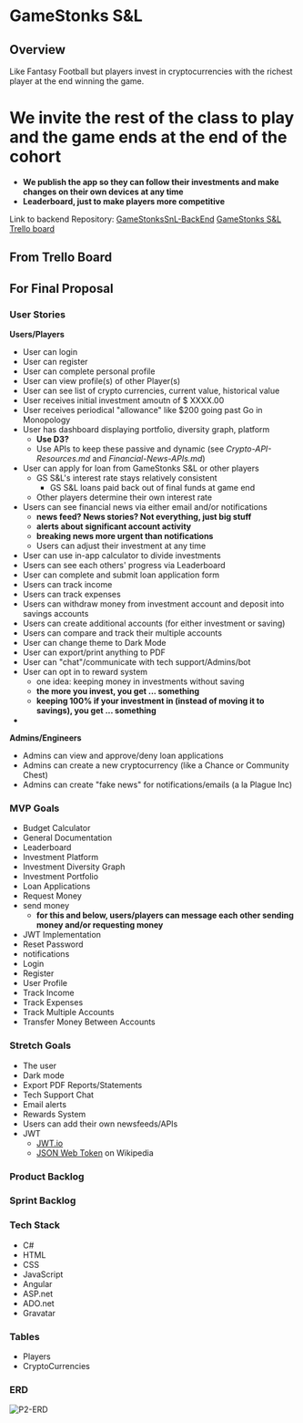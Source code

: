 # GameStonks S&L

## <b>Overview</b>

Like Fantasy Football but players invest in cryptocurrencies with the richest player at the end winning the game.
# We invite the rest of the class to play and the game ends at the end of the cohort
- **We publish the app so they can follow their investments and make changes on their own devices at any time**
- **Leaderboard, just to make players more competitive**

Link to backend Repository: [GameStonksSnL-BackEnd](https://github.com/220620NET/Game-Stonks-P2)
[GameStonks S&L Trello board](https://trello.com/b/Fqygxqny/gamestonks-snl)

## From Trello Board

## For Final Proposal

### <b>User Stories</b>
**Users/Players**
- User can login
- User can register
- User can complete personal profile
- User can view profile(s) of other Player(s)
- User can see list of crypto currencies, current value, historical value
- User receives initial investment amoutn of $ XXXX.00 
- User receives periodical "allowance" like $200 going past Go in Monopology
- User has dashboard displaying portfolio, diversity graph, platform
    - **Use D3?**
    - Use APIs to keep these passive and dynamic (see *Crypto-API-Resources.md* and *Financial-News-APIs.md*)
- User can apply for loan from GameStonks S&L or other players
    - GS S&L's interest rate stays relatively consistent
        - GS S&L loans paid back out of final funds at game end
    - Other players determine their own interest rate
- Users can see financial news via either email and/or notifications
    - **news feed? News stories? Not everything, just big stuff**
    - **alerts about significant account activity**
    - **breaking news more urgent than notifications**    
    - Users can adjust their investment at any time
- User can use in-app calculator to divide investments
- Users can see each others' progress via Leaderboard
- User can complete and submit loan application form
- Users can track income 
- Users can track expenses
- Users can withdraw money from investment account and deposit into savings accounts
- Users can create additional accounts (for either investment or saving)
- Users can compare and track their multiple accounts
- User can change theme to Dark Mode
- User can export/print anything to PDF
- User can "chat"/communicate with tech support/Admins/bot
- User can opt in to reward system
    - one idea: keeping money in investments without saving
    - **the more you invest, you get ... something**
    - **keeping 100% if your investment in (instead of moving it to savings), you get ... something**    
- 

**Admins/Engineers**
- Admins can view and approve/deny loan applications
- Admins can create a new cryptocurrency (like a Chance or Community Chest)
- Admins can create "fake news" for notifications/emails (a la Plague Inc)


### <b>MVP Goals</b>
- Budget Calculator
- General Documentation
- Leaderboard
- Investment Platform
- Investment Diversity Graph
- Investment Portfolio
- Loan Applications
- Request Money
- send money
    - **for this and below, users/players can message each other sending money and/or requesting money**
- JWT Implementation
- Reset Password
- notifications
- Login
- Register
- User Profile
- Track Income
- Track Expenses
- Track Multiple Accounts
- Transfer Money Between Accounts

### <b>Stretch Goals</b>
- The user 
- Dark mode
- Export PDF Reports/Statements
- Tech Support Chat
- Email alerts
- Rewards System
- Users can add their own newsfeeds/APIs
- JWT
    - [JWT.io](https://jwt.io/)
    - [JSON Web Token](https://en.wikipedia.org/wiki/JSON_Web_Token) on Wikipedia

### Product Backlog

### Sprint Backlog


### <b>Tech Stack</b>
- C#
- HTML
- CSS
- JavaScript
- Angular
- ASP.net
- ADO.net
- Gravatar

### <b>Tables</b>

- Players
- CryptoCurrencies

### <b>ERD</b>

![P2-ERD]()